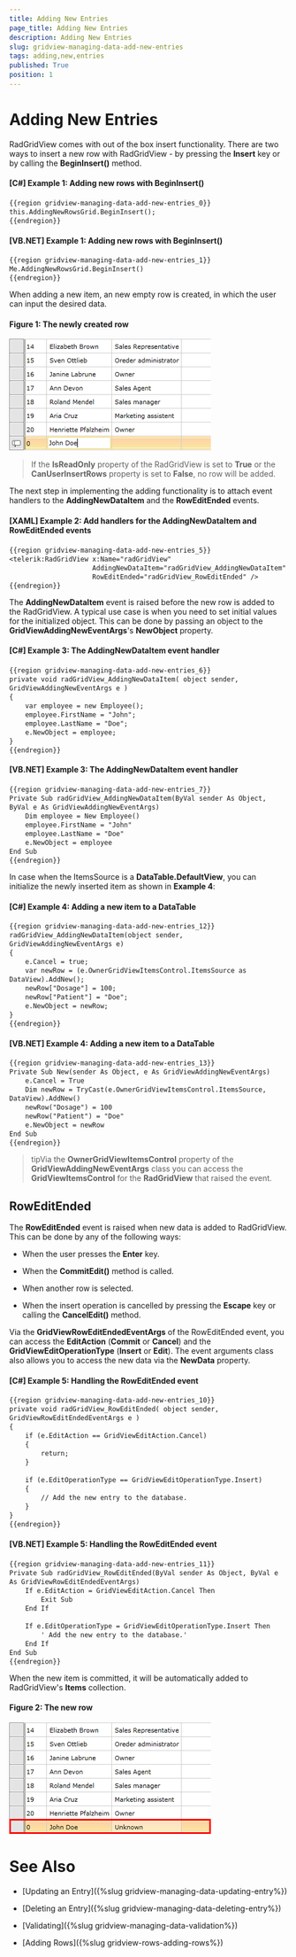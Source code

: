 ```yaml
---
title: Adding New Entries
page_title: Adding New Entries
description: Adding New Entries
slug: gridview-managing-data-add-new-entries
tags: adding,new,entries
published: True
position: 1
---
```


# Adding New Entries

RadGridView comes with out of the box insert functionality. There are two ways to insert a new row with RadGridView - by pressing the __Insert__ key or by calling the __BeginInsert()__ method.

#### __[C#] Example 1: Adding new rows with BeginInsert()__

	{{region gridview-managing-data-add-new-entries_0}}
	this.AddingNewRowsGrid.BeginInsert();
	{{endregion}}

#### __[VB.NET] Example 1: Adding new rows with BeginInsert()__

	{{region gridview-managing-data-add-new-entries_1}}
	Me.AddingNewRowsGrid.BeginInsert()
	{{endregion}}

When adding a new item, an new empty row is created, in which the user can input the desired data.

#### __Figure 1: The newly created row__

![The newly created row](images/RadGridView_AddingNewItems_1.png)

>If the __IsReadOnly__ property of the RadGridView is set to __True__ or the __CanUserInsertRows__ property is set to __False__, no row will be added.

The next step in implementing the adding functionality is to attach event handlers to the __AddingNewDataItem__ and the __RowEditEnded__ events.

#### __[XAML] Example 2: Add handlers for the AddingNewDataItem and RowEditEnded events__

	{{region gridview-managing-data-add-new-entries_5}}
	<telerik:RadGridView x:Name="radGridView"
                         AddingNewDataItem="radGridView_AddingNewDataItem"
                         RowEditEnded="radGridView_RowEditEnded" />
	{{endregion}}

The __AddingNewDataItem__ event is raised before the new row is added to the RadGridView. A typical use case is when you need to set initial values for the initialized object. This can be done by passing an object to the __GridViewAddingNewEventArgs__'s **NewObject** property.

#### __[C#] Example 3: The AddingNewDataItem event handler__

	{{region gridview-managing-data-add-new-entries_6}}
	private void radGridView_AddingNewDataItem( object sender, GridViewAddingNewEventArgs e )
	{
	    var employee = new Employee();
		employee.FirstName = "John";
		employee.LastName = "Doe";
		e.NewObject = employee;
	}
	{{endregion}}

#### __[VB.NET] Example 3: The AddingNewDataItem event handler__

	{{region gridview-managing-data-add-new-entries_7}}
	Private Sub radGridView_AddingNewDataItem(ByVal sender As Object, ByVal e As GridViewAddingNewEventArgs)
	    Dim employee = New Employee()
		employee.FirstName = "John"
		employee.LastName = "Doe"
		e.NewObject = employee
	End Sub
	{{endregion}}

In case when the ItemsSource is a __DataTable.DefaultView__, you can initialize the newly inserted item as shown in **Example 4**:

#### __[C#] Example 4: Adding a new item to a DataTable__

	{{region gridview-managing-data-add-new-entries_12}}
	radGridView_AddingNewDataItem(object sender, GridViewAddingNewEventArgs e)
	{
	    e.Cancel = true;
        var newRow = (e.OwnerGridViewItemsControl.ItemsSource as DataView).AddNew();
        newRow["Dosage"] = 100;
        newRow["Patient"] = "Doe";
        e.NewObject = newRow;
	}
	{{endregion}}

#### __[VB.NET] Example 4: Adding a new item to a DataTable__

	{{region gridview-managing-data-add-new-entries_13}}
    Private Sub New(sender As Object, e As GridViewAddingNewEventArgs)
		e.Cancel = True
		Dim newRow = TryCast(e.OwnerGridViewItemsControl.ItemsSource, DataView).AddNew()
		newRow("Dosage") = 100
		newRow("Patient") = "Doe"
		e.NewObject = newRow
    End Sub
	{{endregion}}

>tipVia the __OwnerGridViewItemsControl__ property of the __GridViewAddingNewEventArgs__ class you can access the __GridViewItemsControl__ for the __RadGridView__ that raised the event.

## RowEditEnded

The __RowEditEnded__ event is raised when new data is added to RadGridView. This can be done by any of the following ways: 

* When the user presses the __Enter__ key.

* When the __CommitEdit()__ method is called.

* When another row is selected.

* When the insert operation is cancelled by pressing the __Escape__ key or calling the __CancelEdit()__ method.

Via the __GridViewRowEditEndedEventArgs__ of the RowEditEnded event, you can access the __EditAction__ (__Commit__ or __Cancel__) and the __GridViewEditOperationType__ (__Insert__ or __Edit__). The event arguments class also allows you to access the new data via the __NewData__ property.

#### __[C#] Example 5: Handling the RowEditEnded event__

	{{region gridview-managing-data-add-new-entries_10}}
	private void radGridView_RowEditEnded( object sender, GridViewRowEditEndedEventArgs e )
	{
	    if (e.EditAction == GridViewEditAction.Cancel)
	    {
	        return;
	    }

	    if (e.EditOperationType == GridViewEditOperationType.Insert)
	    {
	        // Add the new entry to the database.
	    }
	}
	{{endregion}}

#### __[VB.NET] Example 5: Handling the RowEditEnded event__

	{{region gridview-managing-data-add-new-entries_11}}
	Private Sub radGridView_RowEditEnded(ByVal sender As Object, ByVal e As GridViewRowEditEndedEventArgs)
	    If e.EditAction = GridViewEditAction.Cancel Then
	        Exit Sub
	    End If
	
	    If e.EditOperationType = GridViewEditOperationType.Insert Then
	        ' Add the new entry to the database.'
	    End If
	End Sub
	{{endregion}}

When the new item is committed, it will be automatically added to RadGridView's __Items__ collection.

#### __Figure 2: The new row__

![The new row](images/RadGridView_AddingNewItems_2.png)

# See Also

 * [Updating an Entry]({%slug gridview-managing-data-updating-entry%})

 * [Deleting an Entry]({%slug gridview-managing-data-deleting-entry%})

 * [Validating]({%slug gridview-managing-data-validation%})

 * [Adding Rows]({%slug gridview-rows-adding-rows%})
